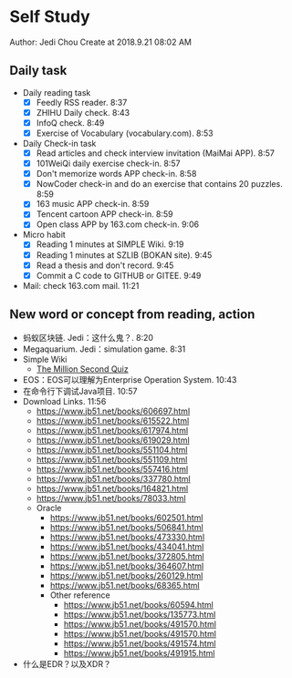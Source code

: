 # Self Study

Author: Jedi Chou
Create at 2018.9.21 08:02 AM

## Daily task

* Daily reading task
  -[x] Feedly RSS reader. 8:37
  -[x] ZHIHU Daily check. 8:43
  -[x] InfoQ check. 8:49
  -[x] Exercise of Vocabulary (vocabulary.com). 8:53

* Daily Check-in task
  -[x] Read articles and check interview invitation (MaiMai APP). 8:57
  -[x] 101WeiQi daily exercise check-in. 8:57
  -[x] Don't memorize words APP check-in. 8:58
  -[x] NowCoder check-in and do an exercise that contains 20 puzzles. 8:59
  -[x] 163 music APP check-in. 8:59
  -[x] Tencent cartoon APP check-in. 8:59
  -[x] Open class APP by 163.com check-in. 9:06
  
* Micro habit
  -[x] Reading 1 minutes at SIMPLE Wiki. 9:19
  -[x] Reading 1 minutes at SZLIB (BOKAN site). 9:45
  -[x] Read a thesis and don't record. 9:45
  -[x] Commit a C code to GITHUB or GITEE. 9:49
  
* Mail: check 163.com mail. 11:21

## New word or concept from reading, action

* 蚂蚁区块链. Jedi：这什么鬼？. 8:20
* Megaquarium. Jedi：simulation game. 8:31
* Simple Wiki
  - [The Million Second Quiz](https://simple.wikipedia.org/wiki/The_Million_Second_Quiz)
* EOS：EOS可以理解为Enterprise Operation System. 10:43
* 在命令行下调试Java项目. 10:57
* Download Links. 11:56
  - https://www.jb51.net/books/606697.html
  - https://www.jb51.net/books/615522.html
  - https://www.jb51.net/books/617974.html
  - https://www.jb51.net/books/619029.html
  - https://www.jb51.net/books/551104.html
  - https://www.jb51.net/books/551109.html
  - https://www.jb51.net/books/557416.html
  - https://www.jb51.net/books/337780.html
  - https://www.jb51.net/books/164821.html
  - https://www.jb51.net/books/78033.html
  - Oracle
    - https://www.jb51.net/books/602501.html
	- https://www.jb51.net/books/506841.html
	- https://www.jb51.net/books/473330.html
	- https://www.jb51.net/books/434041.html
	- https://www.jb51.net/books/372805.html
	- https://www.jb51.net/books/364607.html
	- https://www.jb51.net/books/260129.html
	- https://www.jb51.net/books/68365.html
	- Other reference
	  - https://www.jb51.net/books/60594.html
	  - https://www.jb51.net/books/135773.html
	  - https://www.jb51.net/books/491570.html
	  - https://www.jb51.net/books/491570.html
	  - https://www.jb51.net/books/491574.html
	  - https://www.jb51.net/books/491915.html
* 什么是EDR？以及XDR？
